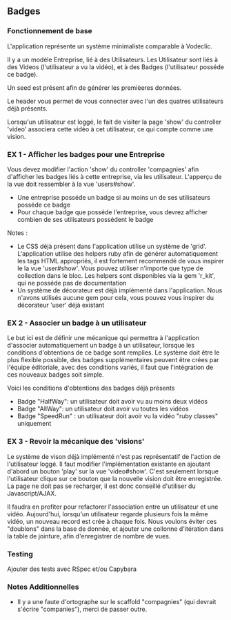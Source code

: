 ## Badges

### Fonctionnement de base

L'application représente un système minimaliste comparable à Vodeclic.

Il y a un modèle Entreprise, lié à des Utilisateurs. Les Utilisateur sont liés à des Videos (l'utilisateur a vu la vidéo), et à des Badges (l'utilisateur posséde ce badge).

Un seed est présent afin de générer les premièeres données.

Le header vous permet de vous connecter avec l'un des quatres utilisateurs déjà présents.

Lorsqu'un utilisateur est loggé, le fait de visiter la page 'show' du controller 'video' associera cette vidéo à cet utilisateur, ce qui compte comme une vision.

### EX 1 - Afficher les badges pour une Entreprise

Vous devez modifier l'action 'show' du controller 'compagnies' afin d'afficher les badges liés à cette entreprise, via les utilisateur. L'apperçu de la vue doit ressembler à la vue 'users#show'.

* Une entreprise posséde un badge si au moins un de ses utilisateurs posséde ce badge
* Pour chaque badge que posséde l'entreprise, vous devrez afficher combien de ses utilisateurs possédent le badge

Notes : 

* Le CSS déjà présent dans l'application utilise un système de 'grid'. L'application utilise des helpers ruby afin de générer automatiquement les tags HTML appropriés, il est fortement recommendé de vous inspirer le la vue 'user#show'. Vous pouvez utiliser n'importe que type de collection dans le bloc. Les helpers sont disponibles via la gem 'r_kit', qui ne posséde pas de documentation
* Un système de décorateur est déjà implémenté dans l'application. Nous n'avons utilisés aucune gem pour cela, vous pouvez vous inspirer du décorateur 'user' déjà existant

### EX 2 - Associer un badge à un utilisateur

Le but ici est de définir une mécanique qui permettra à l'application d'associer automatiquement un badge à un utilisateur, lorsque les conditions d'obtentions de ce badge sont remplies. Le système doit être le plus flexible possible, des badges supplémentaires peuvent être crées par l'équipe éditoriale, avec des conditions variés, il faut que l'intégration de ces nouveaux badges soit simple.

Voici les conditions d'obtentions des badges déjà présents
* Badge "HalfWay": un utilisateur doit avoir vu au moins deux vidéos
* Badge "AllWay": un utilisateur doit avoir vu toutes les vidéos
* Badge "SpeedRun" : un utilisateur doit avoir vu la vidéo "ruby classes" uniquement

### EX 3 - Revoir la mécanique des 'visions'

Le système de vison déjà implémenté n'est pas représentatif de l'action de l'utilisateur loggé. Il faut modifier l'implémentation existante en ajoutant d'abord un bouton 'play' sur la vue 'video#show'. C'est seulement lorsque l'utilisateur clique sur ce bouton que la nouvelle vision doit être enregistrée. La page ne doit pas se recharger, il est donc conseillé d'utiliser du Javascript/AJAX.

Il faudra en profiter pour refactorer l'association entre un utilisateur et une vidéo. Aujourd'hui, lorsqu'un utilisateur regarde plusieurs fois la même vidéo, un nouveau record est crée à chaque fois. Nous voulons éviter ces "doublons" dans la base de donnée, et ajouter une collonne d'itération dans la table de jointure, afin d'enregistrer de nombre de vues.

### Testing

Ajouter des tests avec RSpec et/ou Capybara

### Notes Additionnelles

* Il y a une faute d'ortographe sur le scaffold "compagnies"  (qui devrait s'écrire "companies"), merci de passer outre.
